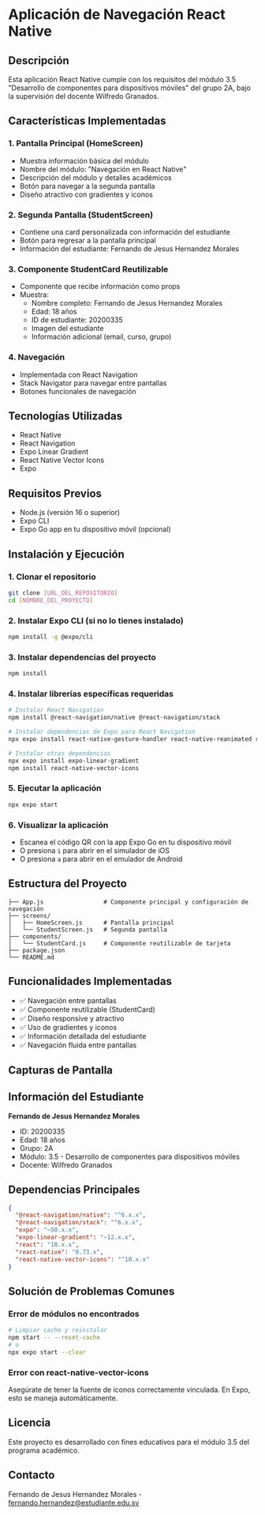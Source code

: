 # Aplicación de Navegación React Native

## Descripción
Esta aplicación React Native cumple con los requisitos del módulo 3.5 "Desarrollo de componentes para dispositivos móviles" del grupo 2A, bajo la supervisión del docente Wilfredo Granados.

## Características Implementadas

### 1. Pantalla Principal (HomeScreen)
- Muestra información básica del módulo
- Nombre del módulo: "Navegación en React Native"
- Descripción del módulo y detalles académicos
- Botón para navegar a la segunda pantalla
- Diseño atractivo con gradientes y iconos

### 2. Segunda Pantalla (StudentScreen)
- Contiene una card personalizada con información del estudiante
- Botón para regresar a la pantalla principal
- Información del estudiante: Fernando de Jesus Hernandez Morales

### 3. Componente StudentCard Reutilizable
- Componente que recibe información como props
- Muestra:
  - Nombre completo: Fernando de Jesus Hernandez Morales
  - Edad: 18 años
  - ID de estudiante: 20200335
  - Imagen del estudiante
  - Información adicional (email, curso, grupo)

### 4. Navegación
- Implementada con React Navigation
- Stack Navigator para navegar entre pantallas
- Botones funcionales de navegación

## Tecnologías Utilizadas
- React Native
- React Navigation
- Expo Linear Gradient
- React Native Vector Icons
- Expo

## Requisitos Previos
- Node.js (versión 16 o superior)
- Expo CLI
- Expo Go app en tu dispositivo móvil (opcional)

## Instalación y Ejecución

### 1. Clonar el repositorio
```bash
git clone [URL_DEL_REPOSITORIO]
cd [NOMBRE_DEL_PROYECTO]
```

### 2. Instalar Expo CLI (si no lo tienes instalado)
```bash
npm install -g @expo/cli
```

### 3. Instalar dependencias del proyecto
```bash
npm install
```

### 4. Instalar librerías específicas requeridas
```bash
# Instalar React Navigation
npm install @react-navigation/native @react-navigation/stack

# Instalar dependencias de Expo para React Navigation
npx expo install react-native-gesture-handler react-native-reanimated react-native-screens react-native-safe-area-context @react-native-masked-view/masked-view

# Instalar otras dependencias
npx expo install expo-linear-gradient
npm install react-native-vector-icons
```

### 5. Ejecutar la aplicación
```bash
npx expo start
```

### 6. Visualizar la aplicación
- Escanea el código QR con la app Expo Go en tu dispositivo móvil
- O presiona `i` para abrir en el simulador de iOS
- O presiona `a` para abrir en el emulador de Android

## Estructura del Proyecto
```
├── App.js                 # Componente principal y configuración de navegación
├── screens/
│   ├── HomeScreen.js      # Pantalla principal
│   └── StudentScreen.js   # Segunda pantalla
├── components/
│   └── StudentCard.js     # Componente reutilizable de tarjeta
├── package.json
└── README.md
```

## Funcionalidades Implementadas
- ✅ Navegación entre pantallas
- ✅ Componente reutilizable (StudentCard)
- ✅ Diseño responsive y atractivo
- ✅ Uso de gradientes y iconos
- ✅ Información detallada del estudiante
- ✅ Navegación fluida entre pantallas

## Capturas de Pantalla
<!-- Agregar capturas de pantalla aquí -->

## Información del Estudiante
**Fernando de Jesus Hernandez Morales**
- ID: 20200335
- Edad: 18 años
- Grupo: 2A
- Módulo: 3.5 - Desarrollo de componentes para dispositivos móviles
- Docente: Wilfredo Granados

## Dependencias Principales
```json
{
  "@react-navigation/native": "^6.x.x",
  "@react-navigation/stack": "^6.x.x",
  "expo": "~50.x.x",
  "expo-linear-gradient": "~12.x.x",
  "react": "18.x.x",
  "react-native": "0.73.x",
  "react-native-vector-icons": "^10.x.x"
}
```

## Solución de Problemas Comunes

### Error de módulos no encontrados
```bash
# Limpiar cache y reinstalar
npm start -- --reset-cache
# o
npx expo start --clear
```

### Error con react-native-vector-icons
Asegúrate de tener la fuente de iconos correctamente vinculada. En Expo, esto se maneja automáticamente.

## Licencia
Este proyecto es desarrollado con fines educativos para el módulo 3.5 del programa académico.

## Contacto
Fernando de Jesus Hernandez Morales - fernando.hernandez@estudiante.edu.sv
